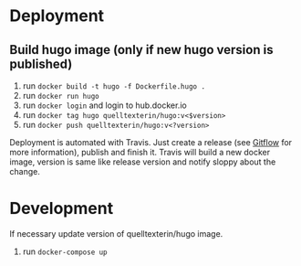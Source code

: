 # Deployment
## Build hugo image (only if new hugo version is published)

1. run `docker build -t hugo -f Dockerfile.hugo .`
2. run `docker run hugo`
3. run `docker login` and login to hub.docker.io
4. run `docker tag hugo quelltexterin/hugo:v<$version>`
5. run `docker push quelltexterin/hugo:v<?version>`

Deployment is automated with Travis. Just create a release (see [Gitflow](https://danielkummer.github.io/git-flow-cheatsheet/) for more information), publish and finish it. Travis will build a new docker image, version is same like release version and notify sloppy about the change.


# Development
If necessary update version of quelltexterin/hugo image.

1. run `docker-compose up`

